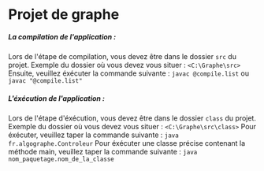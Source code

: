 # Projet de graphe      

##### La compilation de l'application :

Lors de l'étape de compilation, vous devez être dans le dossier `src` du projet.
Exemple du dossier où vous devez vous situer : `<C:\Graphe\src>`
Ensuite, veuillez éxécuter la commande suivante : `javac @compile.list` ou `javac "@compile.list"`

##### L'éxécution de l'application : 

Lors de l'étape d'éxécution, vous devez être dans le dossier `class` du projet.
Exemple du dossier où vous devez vous situer : `<C:\Graphe\src\class>`
Pour éxécuter, veuillez taper la commande suivante : `java fr.algographe.Controleur`
Pour éxécuter une classe précise contenant la méthode main, veuillez taper la commande suivante : `java nom_paquetage.nom_de_la_classe`